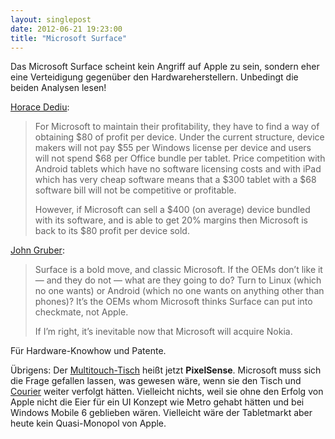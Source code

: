 ```yaml
---
layout: singlepost
date: 2012-06-21 19:23:00
title: "Microsoft Surface"
---
```


Das Microsoft Surface scheint kein Angriff auf Apple zu sein, sondern eher eine Verteidigung gegenüber den Hardwareherstellern. Unbedingt die beiden Analysen lesen!

[Horace Dediu](http://www.asymco.com/2012/06/20/who-will-be-microsofts-tim-cook):
> For Microsoft to maintain their profitability, they have to find a way of obtaining $80 of profit per device. Under the current structure, device makers will not pay $55 per Windows license per device and users will not spend $68 per Office bundle per tablet. Price competition with Android tablets which have no software licensing costs and with iPad which has very cheap software means that a $300 tablet with a $68 software bill will not be competitive or profitable.
>
> However, if Microsoft can sell a $400 (on average) device bundled with its software, and is able to get 20% margins then Microsoft is back to its $80 profit per device sold.

[John Gruber](http://daringfireball.net/2012/06/surface_between_rock_and_hardware_place):
> Surface is a bold move, and classic Microsoft. If the OEMs don’t like it — and they do not — what are they going to do? Turn to Linux (which no one wants) or Android (which no one wants on anything other than phones)? It’s the OEMs whom Microsoft thinks Surface can put into checkmate, not Apple.
>
> If I’m right, it’s inevitable now that Microsoft will acquire Nokia.

Für Hardware-Knowhow und Patente.

Übrigens: Der [Multitouch-Tisch](http://www.microsoft.com/en-us/pixelsense/default.aspx) heißt jetzt **PixelSense**. Microsoft muss sich die Frage gefallen lassen, was gewesen wäre, wenn sie den Tisch und [Courier](http://en.wikipedia.org/wiki/Microsoft_Courier) weiter verfolgt hätten. Vielleicht nichts, weil sie ohne den Erfolg von Apple nicht die Eier für ein UI Konzept wie Metro gehabt hätten und bei Windows Mobile 6 geblieben wären. Vielleicht wäre der Tabletmarkt aber heute kein Quasi-Monopol von Apple.
